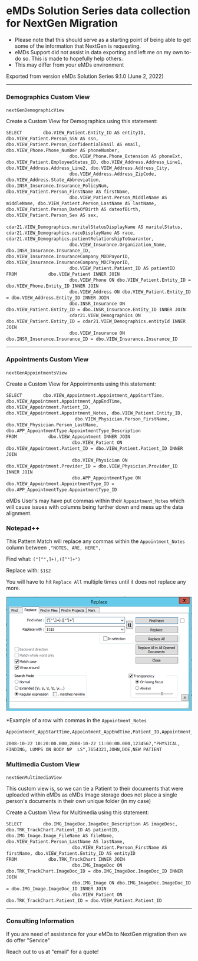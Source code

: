 # eMDs Solution Series data collection for NextGen Migration

  * Please note that this should serve as a starting point of being able to get some of the information that NextGen is requesting.
  * eMDs Support did not assist in data exporting and left me on my own to-do so. This is made to hopefully help others.
  * This may differ from your eMDs environment
  
  Exported from version eMDs Solution Series 9.1.0 (June 2, 2022)
  
  
  
  ***
  
  ### Demographics Custom View
  
  `nextGenDemographicView`
  
  Create a Custom View for Demographics using this statement:
  
 ``` 
 SELECT        dbo.VIEW_Patient.Entity_ID AS entityID, dbo.VIEW_Patient.Person_SSN AS ssn, dbo.VIEW_Patient.Person_ConfidentialEmail AS email, dbo.VIEW_Phone.Phone_Number AS phoneNumber,
                         dbo.VIEW_Phone.Phone_Extension AS phoneExt, dbo.VIEW_Patient.EmployeeStatus_ID, dbo.VIEW_Address.Address_Line1, dbo.VIEW_Address.Address_Line2, dbo.VIEW_Address.Address_City,
                         dbo.VIEW_Address.Address_ZipCode, dbo.VIEW_Address.State_Abbreviation, dbo.INSR_Insurance.Insurance_PolicyNum, dbo.VIEW_Patient.Person_FirstName AS firstName,
                         dbo.VIEW_Patient.Person_MiddleName AS middleName, dbo.VIEW_Patient.Person_LastName AS lastName, dbo.VIEW_Patient.Person_DateOfBirth AS dateofBirth, dbo.VIEW_Patient.Person_Sex AS sex,
                         cdar21.VIEW_Demographics.maritalStatusDisplayName AS maritalStatus, cdar21.VIEW_Demographics.raceDisplayName AS race, cdar21.VIEW_Demographics.patientRelationshipToGuarantor,
                         dbo.VIEW_Insurance.Organization_Name, dbo.INSR_Insurance.Insurance_ID, dbo.VIEW_Insurance.InsuranceCompany_MDDPayorID, dbo.VIEW_Insurance.InsuranceCompany_MDCPayorID,
                         dbo.VIEW_Patient.Patient_ID AS patientID
FROM            dbo.VIEW_Patient INNER JOIN
                         dbo.VIEW_Phone ON dbo.VIEW_Patient.Entity_ID = dbo.VIEW_Phone.Entity_ID INNER JOIN
                         dbo.VIEW_Address ON dbo.VIEW_Patient.Entity_ID = dbo.VIEW_Address.Entity_ID INNER JOIN
                         dbo.INSR_Insurance ON dbo.VIEW_Patient.Entity_ID = dbo.INSR_Insurance.Entity_ID INNER JOIN
                         cdar21.VIEW_Demographics ON dbo.VIEW_Patient.Entity_ID = cdar21.VIEW_Demographics.entityId INNER JOIN
                         dbo.VIEW_Insurance ON dbo.INSR_Insurance.Insurance_ID = dbo.VIEW_Insurance.Insurance_ID
```

***

### Appointments Custom View

`nextGenAppointmentsView`

Create a Custom View for Appointments using this statement:

```
SELECT        dbo.VIEW_Appointment.Appointment_AppStartTime, dbo.VIEW_Appointment.Appointment_AppEndTime, dbo.VIEW_Appointment.Patient_ID, dbo.VIEW_Appointment.Appointment_Notes, dbo.VIEW_Patient.Entity_ID,
                          dbo.VIEW_Physician.Person_FirstName, dbo.VIEW_Physician.Person_LastName, dbo.APP_AppointmentType.AppointmentType_Description
FROM            dbo.VIEW_Appointment INNER JOIN
                         dbo.VIEW_Patient ON dbo.VIEW_Appointment.Patient_ID = dbo.VIEW_Patient.Patient_ID INNER JOIN
                         dbo.VIEW_Physician ON dbo.VIEW_Appointment.Provider_ID = dbo.VIEW_Physician.Provider_ID INNER JOIN
                         dbo.APP_AppointmentType ON dbo.VIEW_Appointment.AppointmentType_ID = dbo.APP_AppointmentType.AppointmentType_ID
```

eMDs User's may have put commas within their `Appointment_Notes` which will cause issues with columns being further down and mess up the data alignment. 

### Notepad++

This Pattern Match will replace any commas within the `Appointment_Notes` column between `,"NOTES, ARE, HERE",`

Find what: `("[^",]+),([^"]+")`

Replace with: `$1$2`

You will have to hit `Replace All` multiple times until it does not replace any more.

![alt text](https://github.com/jsmithschilling/nextGen-Migration/blob/main/notepadregex.png "Notepad++ RegEx")

*Example of a row with commas in the `Appointment_Notes`

```
Appointment_AppStartTime,Appointment_AppEndTime,Patient_ID,Appointment_Notes,Entity_ID,Person_FirstName,Person_LastName,AppointmentType_Description

2008-10-22 10:20:00.000,2008-10-22 11:00:00.000,1234567,"PHYSICAL, FINDING, LUMPS ON BODY NP  LS",7654321,JOHN,DOE,NEW PATIENT
```

### Multimedia Custom View

`nextGenMultimediaView`

This custom view is, so we can tie a Patient to their documents that were uploaded within eMDs as eMDs Image storage does not place a single person's documents in their own unique folder (in my case)

Create a Custom View for Multimedia using this statement:

```
SELECT        dbo.IMG_ImageDoc.ImageDoc_Description AS imageDesc, dbo.TRK_TrackChart.Patient_ID AS patientID, dbo.IMG_Image.Image_FileName AS fileName, dbo.VIEW_Patient.Person_LastName AS lastName, 
                         dbo.VIEW_Patient.Person_FirstName AS firstName, dbo.VIEW_Patient.Entity_ID AS entityID
FROM            dbo.TRK_TrackChart INNER JOIN
                         dbo.IMG_ImageDoc ON dbo.TRK_TrackChart.ImageDoc_ID = dbo.IMG_ImageDoc.ImageDoc_ID INNER JOIN
                         dbo.IMG_Image ON dbo.IMG_ImageDoc.ImageDoc_ID = dbo.IMG_Image.ImageDoc_ID INNER JOIN
                         dbo.VIEW_Patient ON dbo.TRK_TrackChart.Patient_ID = dbo.VIEW_Patient.Patient_ID
```

***

### Consulting Information

If you are need of assistance for your eMDs to NextGen migration then we do offer "Service"

Reach out to us at "email" for a quote!

